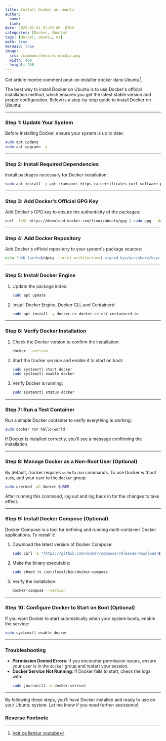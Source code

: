```yaml
---
title: Install Docker on ubuntu
author: 
  name: 
  link:
date: 2025-02-01 01:03:00 -0700
categories: [Docker, Ubuntu]
tags: [docker, ubuntu, os]
math: true
mermaid: true
image:
  src: /commons/devices-mockup.png
  width: 400
  height: 250
---
```


Cet article montre comment peut-on installer docker dans Ubuntu[^ref1].

The best way to install Docker on Ubuntu is to use Docker's official installation method, which ensures you get the latest stable version and proper configuration. Below is a step-by-step guide to install Docker on Ubuntu:

---

### **Step 1: Update Your System**
Before installing Docker, ensure your system is up to date:
```bash
sudo apt update
sudo apt upgrade -y
```

---

### **Step 2: Install Required Dependencies**
Install packages necessary for Docker installation:
```bash
sudo apt install -y apt-transport-https ca-certificates curl software-properties-common
```

---

### **Step 3: Add Docker’s Official GPG Key**
Add Docker's GPG key to ensure the authenticity of the packages:
```bash
curl -fsSL https://download.docker.com/linux/ubuntu/gpg | sudo gpg --dearmor -o /usr/share/keyrings/docker-archive-keyring.gpg
```

---

### **Step 4: Add Docker Repository**
Add Docker's official repository to your system's package sources:
```bash
echo "deb [arch=$(dpkg --print-architecture) signed-by=/usr/share/keyrings/docker-archive-keyring.gpg] https://download.docker.com/linux/ubuntu $(lsb_release -cs) stable" | sudo tee /etc/apt/sources.list.d/docker.list > /dev/null
```

---

### **Step 5: Install Docker Engine**
1. Update the package index:
   ```bash
   sudo apt update
   ```

2. Install Docker Engine, Docker CLI, and Containerd:
   ```bash
   sudo apt install -y docker-ce docker-ce-cli containerd.io
   ```

---

### **Step 6: Verify Docker Installation**
1. Check the Docker version to confirm the installation:
   ```bash
   docker --version
   ```

2. Start the Docker service and enable it to start on boot:
   ```bash
   sudo systemctl start docker
   sudo systemctl enable docker
   ```

3. Verify Docker is running:
   ```bash
   sudo systemctl status docker
   ```

---

### **Step 7: Run a Test Container**
Run a simple Docker container to verify everything is working:
```bash
sudo docker run hello-world
```
If Docker is installed correctly, you'll see a message confirming the installation.

---

### **Step 8: Manage Docker as a Non-Root User (Optional)**
By default, Docker requires `sudo` to run commands. To use Docker without `sudo`, add your user to the `docker` group:
```bash
sudo usermod -aG docker $USER
```
After running this command, log out and log back in for the changes to take effect.

---

### **Step 9: Install Docker Compose (Optional)**
Docker Compose is a tool for defining and running multi-container Docker applications. To install it:
1. Download the latest version of Docker Compose:
   ```bash
   sudo curl -L "https://github.com/docker/compose/releases/download/$(curl -s https://api.github.com/repos/docker/compose/releases/latest | grep -Po '"tag_name": "\K.*\d')" -o /usr/local/bin/docker-compose
   ```

2. Make the binary executable:
   ```bash
   sudo chmod +x /usr/local/bin/docker-compose
   ```

3. Verify the installation:
   ```bash
   docker-compose --version
   ```

---

### **Step 10: Configure Docker to Start on Boot (Optional)**
If you want Docker to start automatically when your system boots, enable the service:
```bash
sudo systemctl enable docker
```

---

### **Troubleshooting**
- **Permission Denied Errors**: If you encounter permission issues, ensure your user is in the `docker` group and restart your session.
- **Docker Service Not Running**: If Docker fails to start, check the logs with:
  ```bash
  sudo journalctl -u docker.service
  ```

---

By following these steps, you'll have Docker installed and ready to use on your Ubuntu system. Let me know if you need further assistance!

### Reverse Footnote

[^ref1]: [Voir ce liensur youtube](https://www.youtube.com/watch?v=WoHffLF0jfU)
[^ref2]: [source in github docker machine](https://github.com/docker/machine/releases/tag/v0.16.2)
[^ref3]: [source in github docker compose](https://docs.docker.com/compose/install/)
[^ref4]: [source article](https://medium.com/@leonardo.lp2/installing-docker-on-deepin-15-9-2312f28f09b7)

 
